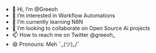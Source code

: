 - 👋 Hi, I’m @Greeoh
- 👀 I’m interested in Workflow Automations
- 🌱 I’m currently learning N8N
- 💞️ I’m looking to collaborate on Open Source Ai projects
- 📫 How to reach me on Twitter @greeoh_
- 😄 Pronouns: Meh ¯\_(ツ)_/¯

<!---
Greeoh/Greeoh is a ✨ special ✨ repository because its `README.md` (this file) appears on your GitHub profile.
You can click the Preview link to take a look at your changes.
--->
